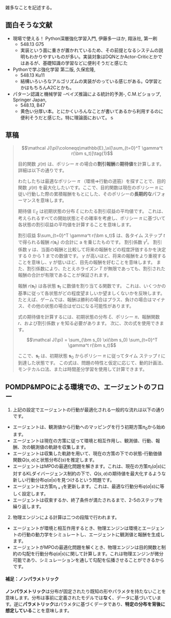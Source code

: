 雑多なことを記述する。

## 面白そうな文献

- 現場で使える！ Python深層強化学習入門, 伊藤多一ほか, 翔泳社, 第一刷
  - 548.13 G75
  - 実装という面に重きが置かれているため、その前提となるシステムの説明もわかりやすいものが多い。実装対象はDQNとかActor-Criticとかではあるが、基礎知識の学習などに便利そうだと感じた
- Pythonで学ぶ強化学習 第二版, 久保宏隆, 
  - 548.13 Ku11
  - 結構いろいろなアルゴリズムの実装がのっている感じがある。Q学習とかはもちろんA2Cとかも。
- パターン認識と機械学習 -ベイズ推論による統計的予測-, C.M.ビショップ, Springer Japan, 
  - 548.13, B47
  - 黄色い分厚い本。とにかくいろんなことが書いてあるから利用するのに便利そうだと感じた。特に理論面において。ｓ

## 草稿

> $$\mathcal J(\pi)\coloneqq\mathbb{E}_\xi[\sum_{t=0}^T \gamma^t r(\bm s_t)]\tag{1}$$
>
> 目的関数 $\mathcal J(\pi)$ は、ポリシー $\pi$ の場合の**割引報酬**の**期待値**を計算します。詳細は以下の通りです。
>
> わたしたちは最適なポリシー $\pi$ （環境⇒行動の道筋）を探すことで、目的関数 $\mathcal J(\pi)$ を最大化したいです。ここで、目的関数は現在のポリシー $\pi$ に従い行動した際の累積報酬をもとにした、そのポリシーの**長期的な**パフォーマンスを意味します。
>
> 期待値 $\mathbb E_\xi$ は初期状態の分布 $\xi$ にわたる割引収益の平均値です。 これは、考えられるすべての開始状態とその確率を考慮し、ポリシー $\pi$ に基づいて各状態の割引収益の平均値を計算することを意味します。
> 
> 割引収益 $\sum_{t=0}^T \gamma^t r(\bm s_t)$ は、各タイム ステップ $t$ で得られる報酬 $r(\bm s_t)$ の合計に a を乗じたものです。 割引係数 $\gamma^t$。 割引係数 $\gamma$ は、当面の報酬と比較して将来の報酬をどの程度評価するかを決定する 0 から 1 までの数値です。 $\gamma$ が高いほど、将来の報酬をより重視することを意味し、$\gamma$ が低いほど、目先の報酬を好むことを意味します。 また、割引係数により、たとえホライズン $T$ が無限であっても、割引された報酬の合計が有限であることが保証されます。
> 
> 報酬 $r(\bm s_t)$ は各状態 $\bm s_t$ に数値を割り当てる関数です。 これは、いくつかの基準に従って各状態がどの程度望ましいか望ましくないかを反映します。 たとえば、ゲームでは、報酬は勝利の場合はプラス、負けの場合はマイナス、その他の状態の場合はゼロになる可能性があります。
>
> 式の期待値を計算するには、初期状態の分布 $\xi$、ポリシー $\pi$、報酬関数 $r$、および割引係数 $\gamma$ を知る必要があります。 次に、次の式を使用できます。
>
> $$\mathcal J(\pi) = \sum_{\bm s_0} \xi(\bm s_0) \sum_{t=0}^T \gamma^t r(\bm s_t)$$
> 
> ここで、$\bm s_t$ は、初期状態 $\bm s_0$ からポリシー $\pi$ に従ってタイム ステップ $t$ に到達した状態です。 この式は、問題の特性と仮定に応じて、動的計画法、モンテカルロ法、または時間差分学習を使用して計算できます。

## POMDP&MPOによる環境での、エージェントのフロー

1) 上記の設定でエージェントの行動が最適化される一般的な流れは以下の通りです。

- エージェントは、観測値から行動へのマッピングを行う初期方策$\pi_0$から始めます。
- エージェントは現在の方策に従って環境と相互作用し、観測値、行動、報酬、次の観測値の軌跡を収集します。
- エージェントは収集した軌跡を用いて、現在の方策の下での状態-行動価値関数$Q(s, a)$と状態分布$\xi(s)$を推定します。
- エージェントはMPOの最適化問題を解きます。これは、現在の方策$\pi_t(a|s)$に対するKLダイバージェンス制約の下で、$Q(s, a)$の期待値を最大化するような新しい行動分布$q(a|s)$を見つけるという問題です。
- エージェントは方策$\pi_{t+1}$を更新します。これは、最適な行動分布$q(a|s)$に等しく設定します。
- エージェントは収束するか、終了条件が満たされるまで、2-5のステップを繰り返します。

2) 物理エンジンによる計算は二つの段階で行われます。

- エージェントが環境と相互作用するとき、物理エンジンは環境とエージェントの行動の動力学をシミュレートし、エージェントに観測値と報酬を生成します。
- エージェントがMPOの最適化問題を解くとき、物理エンジンは目的関数と制約の勾配を行動分布$q(a|s)$に関して計算します。これは物理エンジンが微分可能であり、シミュレーションを通して勾配を伝播させることができるからです。

#### 補足：ノンパラメトリック

**ノンパラメトリック**は分布が固定されたり既知の形やパラメタを持たないことを意味します。分布は事前に定義されたモデルでは**なく**、データに基づいています。逆に**パラメトリック**はパラメタに基づくデータであり、**特定の分布を背後に想定している**ことを意味します。


